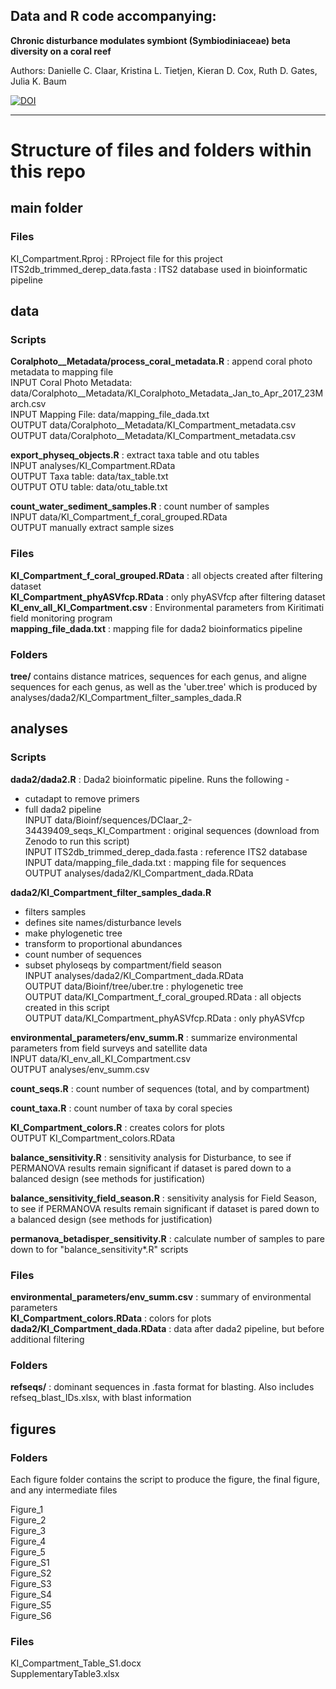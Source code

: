 
## Data and R code accompanying:  
  
**Chronic disturbance modulates symbiont (Symbiodiniaceae) beta diversity on a coral reef**  
  
Authors: Danielle C. Claar, Kristina L. Tietjen, Kieran D. Cox, Ruth D. Gates, Julia K. Baum

[![DOI](https://zenodo.org/badge/DOI/10.5281/zenodo.3678917.svg)](https://doi.org/10.5281/zenodo.3678917)

_______  


# Structure of files and folders within this repo 

## main folder

### Files
KI\_Compartment.Rproj : RProject file for this project  
ITS2db\_trimmed\_derep\_data.fasta : ITS2 database used in bioinformatic pipeline

## data

### Scripts

**Coralphoto\_\_Metadata/process\_coral\_metadata.R** : append coral photo metadata to mapping file  
INPUT Coral Photo Metadata: data/Coralphoto\_\_Metadata/KI\_Coralphoto\_Metadata\_Jan\_to\_Apr\_2017\_23March.csv  
INPUT Mapping File: data/mapping\_file\_dada.txt  
OUTPUT  data/Coralphoto\_\_Metadata/KI\_Compartment\_metadata.csv  
OUTPUT  data/Coralphoto\_\_Metadata/KI\_Compartment\_metadata.csv  

**export\_physeq\_objects.R** : extract taxa table and otu tables  
INPUT analyses/KI\_Compartment.RData  
OUTPUT Taxa table: data/tax\_table.txt  
OUTPUT OTU table: data/otu\_table.txt  

**count_water_sediment_samples.R** : count number of samples  
INPUT data/KI\_Compartment\_f\_coral_grouped.RData  
OUTPUT manually extract sample sizes  

### Files 
**KI\_Compartment\_f\_coral\_grouped.RData** : all objects created after filtering dataset  
**KI\_Compartment\_phyASVfcp.RData** : only phyASVfcp after filtering dataset  
**KI\_env\_all\_KI\_Compartment.csv** : Environmental parameters from Kiritimati field monitoring program  
**mapping\_file\_dada.txt** : mapping file for dada2 bioinformatics pipeline  

### Folders
**tree/** contains distance matrices, sequences for each genus, and aligne sequences for each genus, as well as the 'uber.tree' which is produced by analyses/dada2/KI\_Compartment\_filter\_samples\_dada.R  

## analyses

### Scripts

**dada2/dada2.R** : Dada2 bioinformatic pipeline. Runs the following -  
- cutadapt to remove primers  
- full dada2 pipeline  
INPUT data/Bioinf/sequences/DClaar\_2-34439409\_seqs\_KI\_Compartment : original sequences (download from Zenodo to run this script)  
INPUT ITS2db_trimmed_derep_dada.fasta : reference ITS2 database  
INPUT data/mapping_file_dada.txt : mapping file for sequences  
OUTPUT analyses/dada2/KI_Compartment_dada.RData  
  
**dada2/KI\_Compartment\_filter\_samples_dada.R**   
- filters samples  
- defines site names/disturbance levels  
- make phylogenetic tree  
- transform to proportional abundances  
- count number of sequences  
- subset phyloseqs by compartment/field season  
INPUT analyses/dada2/KI\_Compartment\_dada.RData  
OUTPUT data/Bioinf/tree/uber.tre : phylogenetic tree  
OUTPUT data/KI\_Compartment\_f\_coral_grouped.RData : all objects created in this script  
OUTPUT data/KI\_Compartment\_phyASVfcp.RData : only phyASVfcp  

**environmental\_parameters/env\_summ.R** : summarize environmental parameters from field surveys and satellite data  
INPUT data/KI\_env\_all\_KI\_Compartment.csv  
OUTPUT analyses/env\_summ.csv  

**count\_seqs.R** : count number of sequences (total, and by compartment)  

**count\_taxa.R** : count number of taxa by coral species  

**KI\_Compartment\_colors.R** : creates colors for plots  
OUTPUT KI\_Compartment\_colors.RData   

**balance\_sensitivity.R** : sensitivity analysis for Disturbance, to see if PERMANOVA results remain significant if dataset is pared down to a balanced design (see methods for justification)  

**balance\_sensitivity\_field\_season.R** : sensitivity analysis for Field Season, to see if PERMANOVA results remain significant if dataset is pared down to a balanced design (see methods for justification)

**permanova\_betadisper\_sensitivity.R** : calculate number of samples to pare down to for "balance\_sensitivity*.R" scripts

### Files

**environmental\_parameters/env\_summ.csv** : summary of environmental parameters  
**KI\_Compartment\_colors.RData** : colors for plots
**dada2/KI\_Compartment\_dada.RData** : data after dada2 pipeline, but before additional filtering

### Folders

**refseqs/** : dominant sequences in .fasta format for blasting. Also includes refseq\_blast\_IDs.xlsx, with blast information

## figures ##

### Folders  
Each figure folder contains the script to produce the figure, the final figure, and any intermediate files  

Figure\_1  
Figure\_2  
Figure\_3  
Figure\_4  
Figure\_5  
Figure\_S1  
Figure\_S2  
Figure\_S3  
Figure\_S4  
Figure\_S5  
Figure\_S6  

### Files  
KI\_Compartment\_Table\_S1.docx  
SupplementaryTable3.xlsx  
